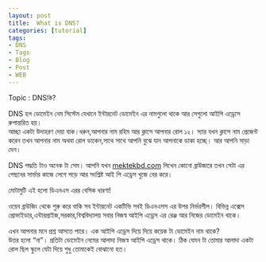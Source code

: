 ```yaml
---
layout: post
title:  What is DNS?
categories: [tutorial]
tags:
- DNS
- Tags
- Blog
- Post
- WEB
---    
```

	

  
 Topic : DNSকি?  
  
 DNS হল ডোমেইন নেম সিস্টেম যেখানে ইন্টারনেট ডোমেইন এর নামগুলো থাকে আর সেগুলো আইপি এড্রেসে রুপান্তরিত হয়।  
আচ্ছা একটা উদাহরণ দেয়া যাক।ধরুন,আপনার নাম রহিম আর ক্লাসে আপনার রোল ১২। স্যার যখন ক্লাসে নাম প্রেজেন্ট করেন তখন আপনার নাম অথবা রোল ডাকেন,সাথে সাথে আপনি বুঝে যান আপনাকে ডাকা হচ্ছে। আর আপনি সাড়া দেন।  
  
 DNS পদ্ধতি টাও অনেক টা সেম। আপনি যখন [mektekbd.com](http://mektekbd.com/) লিখেন কোনো ব্রাউজারে তখন সেটা এর পেছনের সার্ভার কাজে লেগে পড়ে আর সংশ্লিষ্ট আই পি এড্রেস খুজে বের করে।  
  
মোটামুটি এই হলো ডিএনএস এরর বেসিক ধারণা!  
  
  
  
ওয়েব ব্রাউজিং থেকে শুরু করে বাকি সব ইন্টারনেট একটিভি সবই ডিএনএসস এর উপর নির্ভরশীল। বিভিন্ন এক্সেস প্রোভাইডার,এন্টারপ্রাইজ,সরকার,বিশ্ববিদ্যালয় সবার নিজস্ব আইপি এড্রেস এর রেঞ্জ আর নিজের ডোমেইন থাকে।  
  
এখন আপনার মনে প্রশ্ন আসতে পারে। এক আইপি এড্রেস দিয়ে দিয়ে কয়েক টা ডোমেইন নাম থাকে?  
উত্তর হলো “না”। প্রতিটা ডোমেইন নেমের আলাদা নিজস্ব আইপি এড্রেস থাকে। ঠিক যেমন টা তোমার আলাদা একটা রোল ছিল স্কুলে যেটা দিয়ে শুধু তোমাকেই বোঝানো হত।

  


  


  


